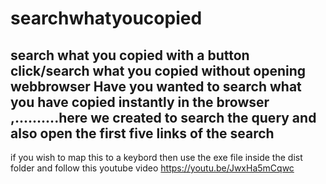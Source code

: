 # searchwhatyoucopied
search what you copied with a button click/search what you copied without opening webbrowser
Have you wanted to search what you have copied instantly in the browser ,..........here we created to search the query and also open the first five links of the search 
  ------------------------------------------------------------------------------------
  if you wish to map this to a keybord then use the exe file inside the dist folder and follow this youtube video 
  https://youtu.be/JwxHa5mCqwc
